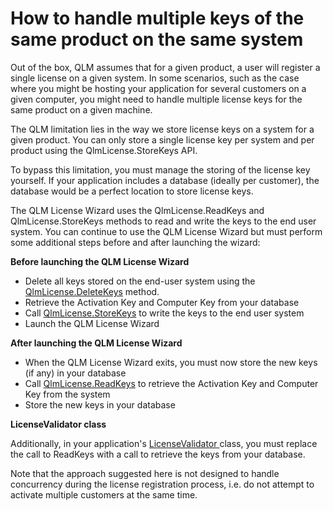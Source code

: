 # How to handle multiple keys of the same product on the same system

Out of the box, QLM assumes that for a given product, a user will register a single license on a given system. In some scenarios, such as the case where you might be hosting your application for several customers on a given computer, you might need to handle multiple license keys for the same product on a given machine.

The QLM limitation lies in the way we store license keys on a system for a given product. You can only store a single license key per system and per product using the QlmLicense.StoreKeys API.

To bypass this limitation, you must manage the storing of the license key yourself. If your application includes a database (ideally per customer), the database would be a perfect location to store license keys.

The QLM License Wizard uses the QlmLicense.ReadKeys and QlmLicense.StoreKeys methods to read and write the keys to the end user system. You can continue to use the QLM License Wizard but must perform some additional steps before and after launching the wizard:

**Before launching the QLM License Wizard**

* Delete all keys stored on the end-user system using the [QlmLicense.DeleteKeys](../api-reference/qlmlicense/client-side-methods/deletekeys.md) method.
* Retrieve the Activation Key and Computer Key from your database
* Call [QlmLicense.StoreKeys](../api-reference/qlmlicense/client-side-methods/storekeys.md) to write the keys to the end user system
* Launch the QLM License Wizard

**After launching the QLM License Wizard**

* When the QLM License Wizard exits, you must now store the new keys (if any) in your database
* Call [QlmLicense.ReadKeys](../api-reference/qlmlicense/client-side-methods/readkeys.md) to retrieve the Activation Key and Computer Key from the system
* Store the new keys in your database&#x20;

**LicenseValidator class**

Additionally, in your application's [LicenseValidator ](../api-reference/.net-api/licensevalidator/)class, you must replace the call to ReadKeys with a call to retrieve the keys from your database.

Note that the approach suggested here is not designed to handle concurrency during the license registration process, i.e. do not attempt to activate multiple customers at the same time.
